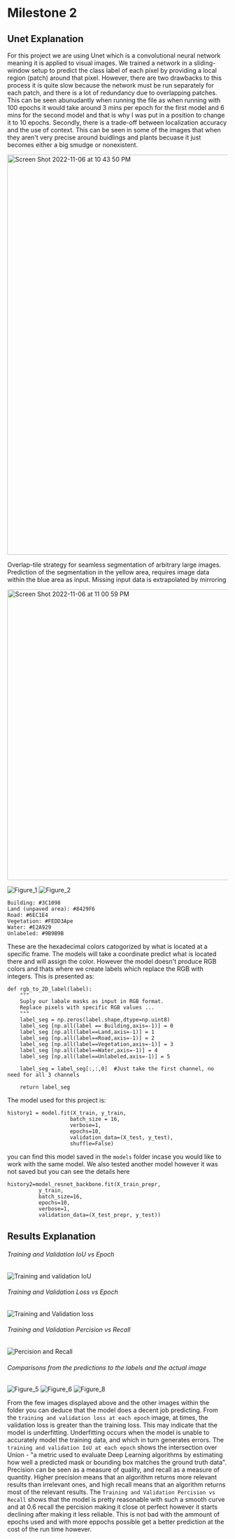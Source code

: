 # Milestone 2
## Unet Explanation
For this project we are using Unet which is a convolutional neural network meaning it is applied to visual images. We trained a network in a sliding-window setup to predict the class label of each pixel by providing a local region (patch) around that pixel. However, there are two drawbacks to this process it is quite slow because the network must be run separately for each patch, and there is a lot of redundancy due to overlapping patches. This can be seen abunudantly when running the file as when running with 100 epochs it would take around 3 mins per epoch for the first model and 6 mins for the second model and that is why I was put in a position to change it to 10 epochs. Secondly, there is a trade-off between localization accuracy and the use of context. This can be seen in some of the images that when they aren't very precise around buidlings and plants becuase it just becomes either a big smudge or nonexistent. 
<!-- Image here -->
<img width="914" alt="Screen Shot 2022-11-06 at 10 43 50 PM" src="https://user-images.githubusercontent.com/98928740/200224301-f7ef3145-3e38-4a3f-b74a-954b02cd5958.png">


Overlap-tile strategy for seamless segmentation of arbitrary large images. Prediction of the segmentation in the yellow area, requires image data within the blue area as input. Missing input data is extrapolated by mirroring
<!-- Image here -->
<img width="664" alt="Screen Shot 2022-11-06 at 11 00 59 PM" src="https://user-images.githubusercontent.com/98928740/200224320-727e9b9e-b63a-4fe4-9aac-45084064120b.png">



![Figure_1](https://user-images.githubusercontent.com/98928740/200205279-83f298a4-5592-41a7-91c8-15774bfcbc52.png)
![Figure_2](https://user-images.githubusercontent.com/98928740/200205260-f1abc72a-ac6a-4091-a582-97a38e67fd38.png)
```
Building: #3C1098
Land (unpaved area): #8429F6
Road: #6EC1E4
Vegetation: #FEDD3Ape
Water: #E2A929
Unlabeled: #9B9B9B
```
These are the hexadecimal colors catogorized by what is located at a specific frame. The models will take a coordinate predict what is located there and will assign the color. However the model doesn't produce RGB colors and thats where we create labels which replace the RGB with integers. This is presented as:
```
def rgb_to_2D_label(label):
    """
    Suply our labale masks as input in RGB format. 
    Replace pixels with specific RGB values ...
    """
    label_seg = np.zeros(label.shape,dtype=np.uint8)
    label_seg [np.all(label == Building,axis=-1)] = 0
    label_seg [np.all(label==Land,axis=-1)] = 1
    label_seg [np.all(label==Road,axis=-1)] = 2
    label_seg [np.all(label==Vegetation,axis=-1)] = 3
    label_seg [np.all(label==Water,axis=-1)] = 4
    label_seg [np.all(label==Unlabeled,axis=-1)] = 5
    
    label_seg = label_seg[:,:,0]  #Just take the first channel, no need for all 3 channels
    
    return label_seg
```

The model used for this project is:
```
history1 = model.fit(X_train, y_train, 
                    batch_size = 16, 
                    verbose=1, 
                    epochs=10, 
                    validation_data=(X_test, y_test), 
                    shuffle=False)
```
you can find this model saved in the `models` folder incase you would like to work with the same model. We also tested another model however it was not saved but you can see the details here
```
history2=model_resnet_backbone.fit(X_train_prepr, 
          y_train,
          batch_size=16, 
          epochs=10,
          verbose=1,
          validation_data=(X_test_prepr, y_test))
```
## Results Explanation
###### Training and Validation IoU vs Epoch
<!-- Image here -->
![Training and validation IoU](https://user-images.githubusercontent.com/98928740/200205020-c3899c45-3779-4944-8c5b-fbb5ce44c223.png)
###### Training and Validation Loss vs Epoch
<!-- Image here -->
![Training and Validation loss](https://user-images.githubusercontent.com/98928740/200205031-f9d81a09-2a19-4009-9659-96467b574151.png)
###### Training and Validation Percision vs Recall
<!-- Image here -->
![Percision and Recall](https://user-images.githubusercontent.com/98928740/200205196-ef73273e-bc40-4df3-87ca-b2cb506f9920.png)

###### Comparisons from the predictions to the labels and the actual image
![Figure_5](https://user-images.githubusercontent.com/98928740/200224414-6db2c7e0-22c2-4b90-bfb5-b53b243cb1a7.png)
![Figure_6](https://user-images.githubusercontent.com/98928740/200224387-b7b4d404-db1a-4533-b901-9d303b59d212.png)
![Figure_8](https://user-images.githubusercontent.com/98928740/200224400-bd1f0dd4-af51-4986-a15c-9c8e3982404c.png)

<!-- Images here -->
From the few images displayed above and the other images within the folder you can deduce that the model does a decent job predicting. From the `training and validation loss at each epoch` image, at times, the validation loss is greater than the training loss. This may indicate that the model is underfitting. Underfitting occurs when the model is unable to accurately model the training data, and which in turn generates errors. The `training and validation IoU at each epoch` shows the intersection over Union - "a metric used to evaluate Deep Learning algorithms by estimating how well a predicted mask or bounding box matches the ground truth data". Precision can be seen as a measure of quality, and recall as a measure of quantity. Higher precision means that an algorithm returns more relevant results than irrelevant ones, and high recall means that an algorithm returns most of the relevant results. The `Training and Validation Percision vs Recall` shows that the model is pretty reasonable with such a smooth curve and at 0.6 recall the percision making it close ot perfect however it starts declining after making it less reliable. This is not bad with the ammount of epochs used and with more eppochs possible get a better prediction at the cost of the run time however. 
